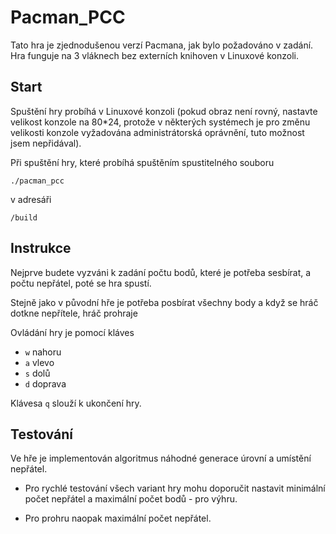 # Pacman_PCC

Tato hra je zjednodušenou verzí Pacmana, jak bylo požadováno v zadání. Hra funguje na 3 vláknech bez externích knihoven v Linuxové konzoli.


## Start
Spuštění hry probíhá v Linuxové konzoli (pokud obraz není rovný, nastavte velikost konzole na 80*24, protože v některých systémech je pro změnu velikosti konzole vyžadována administrátorská oprávnění, tuto možnost jsem nepřidával).

Při spuštění hry, které probíhá spuštěním spustitelného souboru

``
./pacman_pcc
``

v adresáři

``
/build
``
## Instrukce
Nejprve budete vyzváni k zadání počtu bodů, které je potřeba sesbírat,
a počtu nepřátel, poté se hra spustí.

Stejně jako v původní hře je potřeba posbírat všechny body a když se hráč dotkne nepřítele, hráč prohraje

Ovládání hry je pomocí kláves
- `w` nahoru
- `a` vlevo
- `s` dolů
- `d` doprava

Klávesa `q` slouží k ukončení hry.

## Testování

Ve hře je implementován algoritmus náhodné generace úrovní a umístění nepřátel.

- Pro rychlé testování všech variant hry mohu doporučit
nastavit minimální počet nepřátel a maximální počet bodů - pro výhru.

- Pro prohru naopak maximální počet nepřátel.
